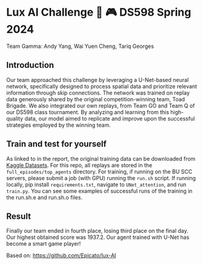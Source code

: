 # Lux AI Challenge 🍄 🎮 DS598 Spring 2024

Team Gamma: Andy Yang, Wai Yuen Cheng, Tariq Georges

## Introduction
Our team approached this challenge by leveraging a U-Net-based neural network, specifically
designed to process spatial data and prioritize relevant information through skip connections. The
network was trained on replay data generously shared by the original competition-winning team, Toad Brigade. We also integrated our own replays, from Team GO and Team Q of our DS598 class tournament.
By analyzing and learning from this high-quality data, our model aimed to replicate and improve
upon the successful strategies employed by the winning team. 

## Train and test for yourself
As linked to in the report, the original training data can be downloaded from [Kaggle Datasets]([https://www.kaggle.com/datasets](https://www.kaggle.com/datasets/bomac1/luxai-replay-dataset)). For this repo, all replays are stored in the `full_episodes/top_agents` directory.
For training, if running on the BU SCC servers, please submit a job (with GPU) running the `run.sh` script. If running locally, pip install `requirements.txt`, navigate to `UNet_attention`, and run `train.py`.
You can see some examples of successful runs of the training in the run.sh.e and run.sh.o files.

## Result
Finally our team ended in fourth place, losing third place on the final day. Our highest obtained score was 1937.2.
Our agent trained with U-Net has become a smart game player!  

Based on: https://github.com/Epicato/lux-AI
